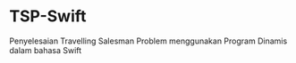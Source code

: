 # TSP-Swift
Penyelesaian Travelling Salesman Problem menggunakan Program Dinamis dalam bahasa Swift
